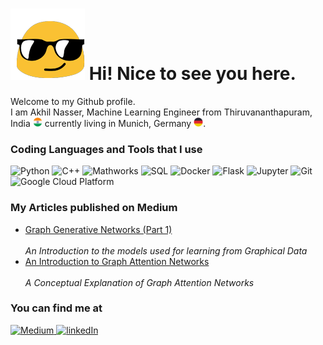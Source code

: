 # ![alt text](tenor.gif "Title") Hi! Nice to see you here.

Welcome to my Github profile. \
I am Akhil Nasser, Machine Learning Engineer from Thiruvananthapuram, India <img src="india.png" alt="indian flag" width="15"/> currently living in Munich, Germany <img src="germany.png" alt="german flag" width="15"/>.

### Coding Languages and Tools that I use

<img src="https://img.shields.io/badge/Python-3776AB?style=for-the-badge&logo=python&logoColor=white&style=flat-square" alt="Python" /> <img src="https://img.shields.io/badge/C%2B%2B-00599C?style=for-the-badge&logo=c%2B%2B&logoColor=white&style=flat-square" alt="C++" /> <img src="https://img.shields.io/badge/-Mathworks-00BFFF?logo=Mathworks&logoColor=FF0000&style=flat-square" alt="Mathworks" /> <img src="https://img.shields.io/badge/Microsoft%20SQL%20Sever-CC2927?style=for-the-badge&logo=microsoft%20sql%20server&logoColor=white&style=flat-square" alt="SQL" /> <img src="https://img.shields.io/badge/Docker-2CA5E0?style=for-the-badge&logo=docker&logoColor=white&style=flat-square" alt="Docker" /> <img src="https://img.shields.io/badge/Flask-000000?style=for-the-badge&logo=flask&logoColor=white&style=flat-square" alt="Flask" /> <img src="https://img.shields.io/badge/Jupyter-F37626.svg?&style=for-the-badge&logo=Jupyter&logoColor=white&style=flat-square" alt="Jupyter" /> 
<img src="https://img.shields.io/badge/Git-F05032?style=for-the-badge&logo=git&logoColor=white&style=flat-square" alt="Git" /> <img src="https://img.shields.io/badge/Google_Cloud_Platform-4285F4?style=for-the-badge&logo=google-cloud&logoColor=white&style=flat-square" alt="Google Cloud Platform" />

### My Articles published on Medium

<ul>
<a href="https://medium.com/@eakhil711" target="_blank">
  <li> Graph Generative Networks (Part 1) </li>
</a> <br>
<em>An Introduction to the models used for learning from Graphical Data</em>
  
<a href="https://medium.com/@eakhil711" target="_blank">
  <li> An Introduction to Graph Attention Networks </li>
</a> <br>
<em> A Conceptual Explanation of Graph Attention Networks </em>
</ul>


### You can find me at

<a href="https://medium.com/@eakhil711" target="_blank">
<img src="https://img.shields.io/badge/Medium-12100E?style=for-the-badge&logo=medium&logoColor=white&style=flat-square" alt="Medium" /> 
</a>
<a href="https://www.linkedin.com/in/akhil-nasser-3994a6116/" target="_blank">
<img src="https://img.shields.io/badge/LinkedIn-0077B5?style=for-the-badge&logo=linkedin&logoColor=white&style=flat-square" alt="linkedIn" /> 
</a>
<!---
akhilnas/akhilnas is a ✨ special ✨ repository because its `README.md` (this file) appears on your GitHub profile.
You can click the Preview link to take a look at your changes.
--->
